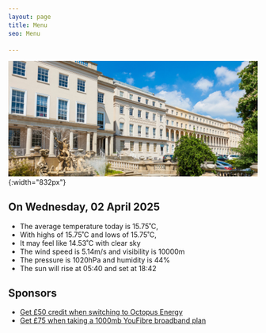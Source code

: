 ```yaml
---
layout: page
title: Menu
seo: Menu

---
```


![Logo](/images/logo.jpg){:width="832px"}

<!-- weather_marker starts -->
## On Wednesday, 02 April 2025

- The average temperature today is 15.75˚C,
- With highs of 15.75˚C and lows of 15.75˚C,
- It may feel like 14.53˚C with clear sky
- The wind speed is 5.14m/s and visibility is 10000m
- The pressure is 1020hPa and humidity is 44%
- The sun will rise at 05:40 and set at 18:42

<!-- weather_marker ends -->

## Sponsors

- [Get £50 credit when switching to Octopus Energy](https://bit.ly/3oD1nnS)
- [Get £75 when taking a 1000mb YouFibre broadband plan](https://aklam.io/91zWhU?)



